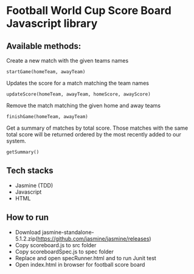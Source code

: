 # Football World Cup Score Board Javascript library 

## Available methods:

Create a new match with the given teams names
```
startGame(homeTeam, awayTeam)
```
Updates the score for a match matching the team names
```
updateScore(homeTeam, awayTeam, homeScore, awayScore)
```
Remove the match matching the given home and away teams
```
finishGame(homeTeam, awayTeam)
```
Get a summary of matches by total score. Those matches with the same total score will be returned ordered by the most recently added to our system.
```
getSummary()
```

## Tech stacks
- Jasmine (TDD)
- Javascript
- HTML


## How to run
- Download jasmine-standalone-5.1.2.zip(https://github.com/jasmine/jasmine/releases)
- Copy scoreboard.js to src folder
- Copy scoreboardSpec.js to spec folder
- Replace and open specRunner.html and to run Junit test
- Open index.html in browser for football score board
